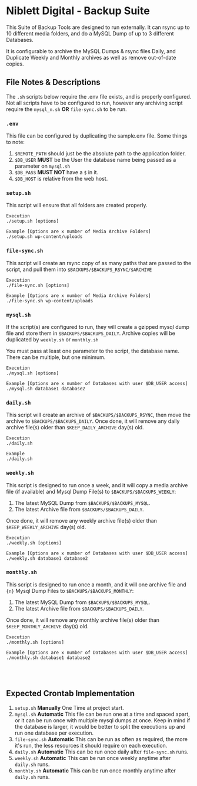 # Niblett Digital - Backup Suite

This Suite of Backup Tools are designed to run externally. It can rsync up to 10 different media folders, and do a MySQL Dump of up to 3 different Databases.

It is configurable to archive the MySQL Dumps & rsync files Daily, and Duplicate Weekly and Monthly archives as well as remove out-of-date copies.

## File Notes & Descriptions

The `.sh` scripts below require the .env file exists, and is properly configured. Not all scripts have to be configured to run, however any archiving script require the `mysql_n.sh` **OR** `file-sync.sh` to be run.

### ``.env``

This file can be configured by duplicating the sample.env file. Some things to note:

1. `$REMOTE_PATH` should just be the absolute path to the application folder.
2. `$DB_USER` **MUST** be the User the database name being passed as a parameter on `mysql.sh`
3. `$DB_PASS` **MUST NOT** have a `$` in it.
4. `$DB_HOST` is relative from the web host. 

### ``setup.sh``

This script will ensure that all folders are created properly.

```
Execution
./setup.sh [options]

Example [Options are x number of Media Archive Folders]
./setup.sh wp-content/uploads
```

### ``file-sync.sh``

This script will create an rsync copy of as many paths that are passed to the script, and pull them into `$BACKUPS/$BACKUPS_RSYNC/$ARCHIVE`

```
Execution
./file-sync.sh [options]

Example [Options are x number of Media Archive Folders]
./file-sync.sh wp-content/uploads
```

### ``mysql.sh``

If the script(s) are configured to run, they will create a gzipped mysql dump file and store them in `$BACKUPS/$BACKUPS_DAILY`. Archive copies will be duplicated by `weekly.sh` or `monthly.sh`

You must pass at least one parameter to the script, the database name. There can be multiple, but one minimum.

```
Execution
./mysql.sh [options]

Example [Options are x number of Databases with user $DB_USER access]
./mysql.sh database1 database2
```

### ``daily.sh``

This script will create an archive of `$BACKUPS/$BACKUPS_RSYNC`, then move the archive to `$BACKUPS/$BACKUPS_DAILY`. Once done, it will remove any daily archive file(s) older than `$KEEP_DAILY_ARCHIVE` day(s) old.

```
Execution
./daily.sh

Example 
./daily.sh 
```

### ``weekly.sh``

This script is designed to run once a week, and it will copy a media archive file (if available) and Mysql Dump File(s) to `$BACKUPS/$BACKUPS_WEEKLY`:
1. The latest MySQL Dump from `$BACKUPS/$BACKUPS_MYSQL`.
2. The latest Archive file from `$BACKUPS/$BACKUPS_DAILY`.

Once done, it will remove any weekly archive file(s) older than `$KEEP_WEEKLY_ARCHIVE` day(s) old.

```
Execution
./weekly.sh [options]

Example [Options are x number of Databases with user $DB_USER access]
./weekly.sh database1 database2
```

### ``monthly.sh``

This script is designed to run once a month, and it will one archive file and `{n}` Mysql Dump Files to `$BACKUPS/$BACKUPS_MONTHLY`:
1. The latest MySQL Dump from `$BACKUPS/$BACKUPS_MYSQL`.
2. The latest Archive file from `$BACKUPS/$BACKUPS_DAILY`.

Once done, it will remove any monthly archive file(s) older than `$KEEP_MONTHLY_ARCHIVE` day(s) old.
```
Execution
./monthly.sh [options]

Example [Options are x number of Databases with user $DB_USER access]
./monthly.sh database1 database2
```
<br><br>

## Expected Crontab Implementation

1. `setup.sh` **Manually** One Time at project start.
2. `mysql.sh` **Automatic** This file can be run one at a time and spaced apart, or it can be run once with multiple mysql dumps at once. Keep in mind if the database is larger, it would be better to split the executions up and run one database per execution.
3. `file-sync.sh` **Automatic** This can be run as often as required, the more it's run, the less resources it should require on each execution.
4. `daily.sh` **Automatic** This can be run once daily after `file-sync.sh` runs.
5. `weekly.sh` **Automatic** This can be run once weekly anytime after `daily.sh` runs.
5. `monthly.sh` **Automatic** This can be run once monthly anytime after `daily.sh` runs.
